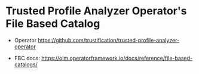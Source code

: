 #  Trusted Profile Analyzer Operator's File Based Catalog 

- Operator https://github.com/trustification/trusted-profile-analyzer-operator

- FBC docs: https://olm.operatorframework.io/docs/reference/file-based-catalogs/
